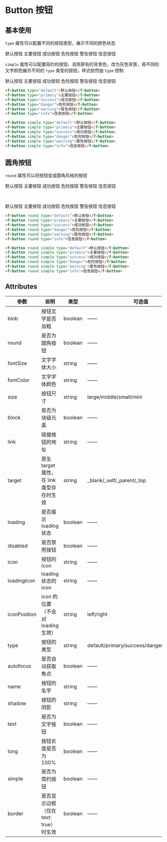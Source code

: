 # Button 按钮

## 基本使用

`type` 属性可以配置不同的按钮类型，展示不同的颜色状态

<f-button type="default">默认按钮</f-button>
<f-button type="primary">主要按钮</f-button>
<f-button type="success">成功按钮</f-button>
<f-button type="danger">危险按钮</f-button>
<f-button type="warning">警告按钮</f-button>
<f-button type="info">信息按钮</f-button>

`simple` 属性可以配置简约的按钮，去除原有的背景色，改为灰色背景，用不同的文字颜色展示不同的 `type` 类型的按钮，样式依然由 `type` 控制

<f-button simple type="default">默认按钮</f-button>
<f-button simple type="primary">主要按钮</f-button>
<f-button simple type="success">成功按钮</f-button>
<f-button simple type="danger">危险按钮</f-button>
<f-button simple type="warning">警告按钮</f-button>
<f-button simple type="info">信息按钮</f-button>

```html
<f-button type="default">默认按钮</f-button>
<f-button type="primary">主要按钮</f-button>
<f-button type="success">成功按钮</f-button>
<f-button type="danger">危险按钮</f-button>
<f-button type="warning">警告按钮</f-button>
<f-button type="info">信息按钮</f-button>

<f-button simple type="default">默认按钮</f-button>
<f-button simple type="primary">主要按钮</f-button>
<f-button simple type="success">成功按钮</f-button>
<f-button simple type="danger">危险按钮</f-button>
<f-button simple type="warning">警告按钮</f-button>
<f-button simple type="info">信息按钮</f-button>
```

## 圆角按钮

`round` 属性可以将按钮变成圆角风格的按钮

<f-button round type="default">默认按钮</f-button>
<f-button round type="primary">主要按钮</f-button>
<f-button round type="success">成功按钮</f-button>
<f-button round type="danger">危险按钮</f-button>
<f-button round type="warning">警告按钮</f-button>
<f-button round type="info">信息按钮</f-button>

<br />

<f-button round simple type="default">默认按钮</f-button>
<f-button round simple type="primary">主要按钮</f-button>
<f-button round simple type="success">成功按钮</f-button>
<f-button round simple type="danger">危险按钮</f-button>
<f-button round simple type="warning">警告按钮</f-button>
<f-button round simple type="info">信息按钮</f-button>

```html
<f-button round type="default">默认按钮</f-button>
<f-button round type="primary">主要按钮</f-button>
<f-button round type="success">成功按钮</f-button>
<f-button round type="danger">危险按钮</f-button>
<f-button round type="warning">警告按钮</f-button>
<f-button round type="info">信息按钮</f-button>

<f-button round simple type="default">默认按钮</f-button>
<f-button round simple type="primary">主要按钮</f-button>
<f-button round simple type="success">成功按钮</f-button>
<f-button round simple type="danger">危险按钮</f-button>
<f-button round simple type="warning">警告按钮</f-button>
<f-button round simple type="info">信息按钮</f-button>
```

## Attributes

| 参数         | 说明                                     | 类型    | 可选值                                      | 默认值   |
| ------------ | ---------------------------------------- | ------- | ------------------------------------------- | -------- |
| blob         | 按钮文字是否加粗                         | boolean | ——                                          | false    |
| round        | 是否为圆角按钮                           | boolean | ——                                          | false    |
| fontSize     | 文字字体大小                             | string  | ——                                          | ——       |
| fontColor    | 文字字体颜色                             | string  | ——                                          | ——       |
| size         | 按钮尺寸                                 | string  | large/middle/small/mini                     | middle   |
| block        | 是否为块级元素                           | boolean | ——                                          | false    |
| link         | 链接按钮的地址                           | string  | ——                                          | ——       |
| target       | 原生 target 属性，在 link 类型存在时生效 | string  | \_blank/\_self/\_parent/\_top               | \_self   |
| loading      | 是否展示 loading 状态                    | boolean | ——                                          | false    |
| disabled     | 是否禁用按钮                             | boolean | ——                                          | false    |
| icon         | 按钮的 icon                              | string  | ——                                          | ——       |
| loadingIcon  | loading 状态的 icon                      | string  | ——                                          | ——       |
| iconPosition | icon 的位置（不会对 loading 生效）       | string  | left/right                                  | left     |
| type         | 按钮的类型                               | string  | default/primary/success/danger/warning/info | default  |
| autofocus    | 是否自动获取焦点                         | boolean | ——                                          | false    |
| name         | 按钮的名字                               | string  | ——                                          | f-button |
| shadow       | 按钮的阴影                               | string  | ——                                          | ——       |
| text         | 是否为文字按钮                           | boolean | ——                                          | false    |
| long         | 按钮长度是否为 100%                      | boolean | ——                                          | false    |
| simple       | 是否为简约按钮                           | boolean | ——                                          | false    |
| border       | 是否显示边框（仅在 text: true）时生效    | boolean | ——                                          | false    |

<!--         | color                                    | 按钮的颜色   | string                                      |          | ——  | -->
<!--         | linearGradient                           | 按钮的渐变色 | string                                      | ——       | ——  | -->
